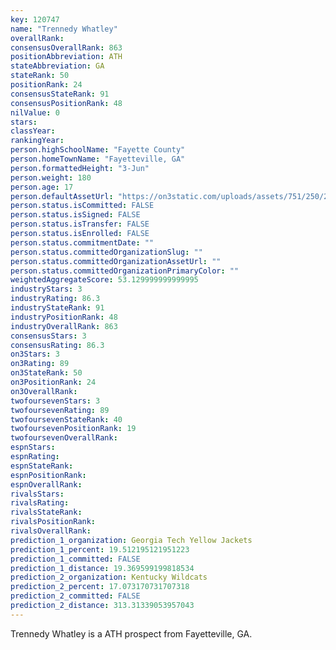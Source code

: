 ```yaml
---
key: 120747
name: "Trennedy Whatley"
overallRank: 
consensusOverallRank: 863
positionAbbreviation: ATH
stateAbbreviation: GA
stateRank: 50
positionRank: 24
consensusStateRank: 91
consensusPositionRank: 48
nilValue: 0
stars: 
classYear: 
rankingYear: 
person.highSchoolName: "Fayette County"
person.homeTownName: "Fayetteville, GA"
person.formattedHeight: "3-Jun"
person.weight: 180
person.age: 17
person.defaultAssetUrl: "https://on3static.com/uploads/assets/751/250/250751.png"
person.status.isCommitted: FALSE
person.status.isSigned: FALSE
person.status.isTransfer: FALSE
person.status.isEnrolled: FALSE
person.status.commitmentDate: ""
person.status.committedOrganizationSlug: ""
person.status.committedOrganizationAssetUrl: ""
person.status.committedOrganizationPrimaryColor: ""
weightedAggregateScore: 53.129999999999995
industryStars: 3
industryRating: 86.3
industryStateRank: 91
industryPositionRank: 48
industryOverallRank: 863
consensusStars: 3
consensusRating: 86.3
on3Stars: 3
on3Rating: 89
on3StateRank: 50
on3PositionRank: 24
on3OverallRank: 
twofoursevenStars: 3
twofoursevenRating: 89
twofoursevenStateRank: 40
twofoursevenPositionRank: 19
twofoursevenOverallRank: 
espnStars: 
espnRating: 
espnStateRank: 
espnPositionRank: 
espnOverallRank: 
rivalsStars: 
rivalsRating: 
rivalsStateRank: 
rivalsPositionRank: 
rivalsOverallRank: 
prediction_1_organization: Georgia Tech Yellow Jackets
prediction_1_percent: 19.512195121951223
prediction_1_committed: FALSE
prediction_1_distance: 19.369599199818534
prediction_2_organization: Kentucky Wildcats
prediction_2_percent: 17.073170731707318
prediction_2_committed: FALSE
prediction_2_distance: 313.31339053957043
---
```

Trennedy Whatley is a ATH prospect from Fayetteville, GA.